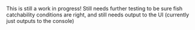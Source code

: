 This is still a work in progress! Still needs further testing to be sure fish catchability conditions are right, and still needs output to the UI (currently just outputs to the console)
